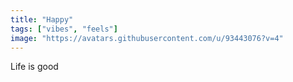 ```yaml
---
title: "Happy"
tags: ["vibes", "feels"]
image: "https://avatars.githubusercontent.com/u/93443076?v=4"
---
```


Life is good
